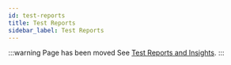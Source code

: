 ```yaml
---
id: test-reports
title: Test Reports
sidebar_label: Test Reports
---
```


:::warning Page has been moved
See [Test Reports and Insights](/api-testing/project-dashboard/).
:::
